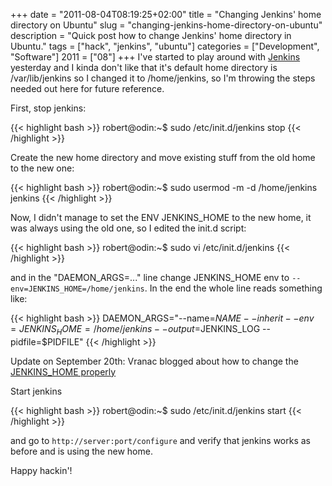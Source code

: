 +++
date = "2011-08-04T08:19:25+02:00"
title = "Changing Jenkins' home directory on Ubuntu"
slug = "changing-jenkins-home-directory-on-ubuntu"
description = "Quick post how to change Jenkins' home directory in Ubuntu."
tags = ["hack", "jenkins", "ubuntu"]
categories = ["Development", "Software"]
2011 = ["08"]
+++
I've started to play around with <a href="http://jenkins-ci.org/">Jenkins</a> yesterday and I kinda don't like that it's default home directory is /var/lib/jenkins so I changed it to /home/jenkins, so I'm throwing the steps needed out here for future reference.

First, stop jenkins:

{{< highlight bash >}}
robert@odin:~$ sudo /etc/init.d/jenkins stop
{{< /highlight >}}

Create the new home directory and move existing stuff from the old home to the new one:

{{< highlight bash >}}
robert@odin:~$ sudo usermod -m -d /home/jenkins jenkins
{{< /highlight >}}

Now, I didn't manage to set the ENV JENKINS_HOME to the new home, it was always using the old one, so I edited the init.d script:

{{< highlight bash >}}
robert@odin:~$ sudo vi /etc/init.d/jenkins
{{< /highlight >}}

and in the "DAEMON_ARGS=..." line change JENKINS_HOME env to <code>--env=JENKINS_HOME=/home/jenkins</code>. In the end the whole line reads something like:

{{< highlight bash >}}
DAEMON_ARGS="--name=$NAME --inherit --env=JENKINS_HOME=/home/jenkins --output=$JENKINS_LOG --pidfile=$PIDFILE"
{{< /highlight >}}

Update on September 20th: Vranac blogged about how to change the <a href="http://blog.code4hire.com/2011/09/changing-the-jenkins-home-directory-on-ubuntu-take-2/">JENKINS_HOME properly</a>

Start jenkins

{{< highlight bash >}}
robert@odin:~$ sudo /etc/init.d/jenkins start
{{< /highlight >}}

and go to <code>http://server:port/configure</code> and verify that jenkins works as before and is using the new home.

Happy hackin'!
